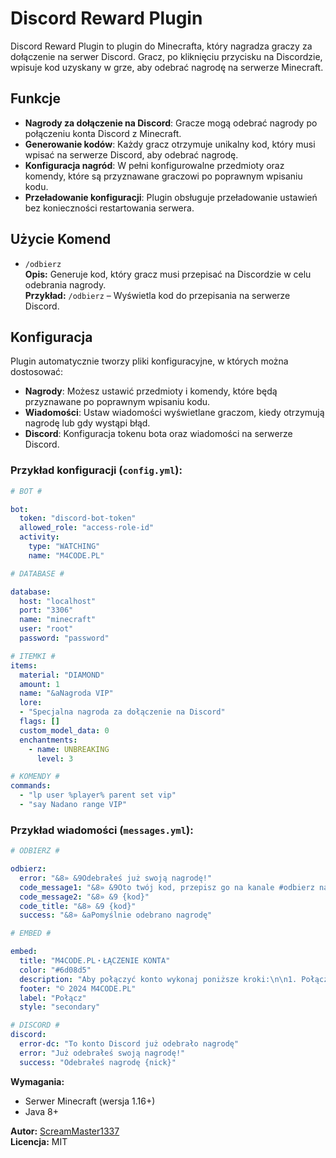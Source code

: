 # Discord Reward Plugin

Discord Reward Plugin to plugin do Minecrafta, który nagradza graczy za dołączenie na serwer Discord. Gracz, po kliknięciu przycisku na Discordzie, wpisuje kod uzyskany w grze, aby odebrać nagrodę na serwerze Minecraft.

## Funkcje
- **Nagrody za dołączenie na Discord**: Gracze mogą odebrać nagrody po połączeniu konta Discord z Minecraft.
- **Generowanie kodów**: Każdy gracz otrzymuje unikalny kod, który musi wpisać na serwerze Discord, aby odebrać nagrodę.
- **Konfiguracja nagród**: W pełni konfigurowalne przedmioty oraz komendy, które są przyznawane graczowi po poprawnym wpisaniu kodu.
- **Przeładowanie konfiguracji**: Plugin obsługuje przeładowanie ustawień bez konieczności restartowania serwera.

## Użycie Komend

- `/odbierz`  
  **Opis:** Generuje kod, który gracz musi przepisać na Discordzie w celu odebrania nagrody.  
  **Przykład:** `/odbierz` – Wyświetla kod do przepisania na serwerze Discord.

## Konfiguracja

Plugin automatycznie tworzy pliki konfiguracyjne, w których można dostosować:

- **Nagrody**: Możesz ustawić przedmioty i komendy, które będą przyznawane po poprawnym wpisaniu kodu.
- **Wiadomości**: Ustaw wiadomości wyświetlane graczom, kiedy otrzymują nagrodę lub gdy wystąpi błąd.
- **Discord**: Konfiguracja tokenu bota oraz wiadomości na serwerze Discord.

### Przykład konfiguracji (`config.yml`):

```yaml
# BOT #

bot:
  token: "discord-bot-token"
  allowed_role: "access-role-id"
  activity:
    type: "WATCHING"
    name: "M4CODE.PL"

# DATABASE #

database:
  host: "localhost"
  port: "3306"
  name: "minecraft"
  user: "root"
  password: "password"

# ITEMKI #
items:
  material: "DIAMOND"
  amount: 1
  name: "&aNagroda VIP"
  lore:
  - "Specjalna nagroda za dołączenie na Discord"
  flags: []
  custom_model_data: 0
  enchantments:
    - name: UNBREAKING
      level: 3

# KOMENDY #
commands:
  - "lp user %player% parent set vip"
  - "say Nadano range VIP"
```

### Przykład wiadomości (`messages.yml`):

```yaml
# ODBIERZ #

odbierz:
  error: "&8» &9Odebrałeś już swoją nagrodę!"
  code_message1: "&8» &9Oto twój kod, przepisz go na kanale #odbierz na discordzie."
  code_message2: "&8» &9 {kod}"
  code_title: "&8» &9 {kod}"
  success: "&8» &aPomyślnie odebrano nagrodę"

# EMBED #

embed:
  title: "M4CODE.PL・ŁĄCZENIE KONTA"
  color: "#6d08d5"
  description: "Aby połączyć konto wykonaj poniższe kroki:\n\n1. Połącz się na serwer przez adres **m4code.pl**\n2. Wpisz komendę /odbierz\n3. Naciśnij przycisk **Połącz**"
  footer: "© 2024 M4CODE.PL"
  label: "Połącz"
  style: "secondary"

# DISCORD #
discord:
  error-dc: "To konto Discord już odebrało nagrodę"
  error: "Już odebrałeś swoją nagrodę!"
  success: "Odebrałeś nagrodę {nick}"
```

**Wymagania:**
- Serwer Minecraft (wersja 1.16+)
- Java 8+

**Autor:** [ScreamMaster1337](https://github.com/ScreamMaster1337)  
**Licencja:** MIT
